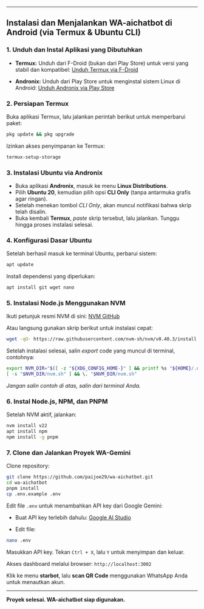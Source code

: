 

---

## Instalasi dan Menjalankan WA-aichatbot di Android (via Termux & Ubuntu CLI)

### 1. Unduh dan Instal Aplikasi yang Dibutuhkan

* **Termux:** Unduh dari F-Droid (bukan dari Play Store) untuk versi yang stabil dan kompatibel:
   [Unduh Termux via F-Droid](https://f-droid.org/en/packages/com.termux/)

* **Andronix:** Unduh dari Play Store untuk menginstal sistem Linux di Android:
   [Unduh Andronix via Play Store](https://play.google.com/store/apps/details?id=studio.com.techriz.andronix&hl=id)

### 2. Persiapan Termux

Buka aplikasi Termux, lalu jalankan perintah berikut untuk memperbarui paket:

```bash
pkg update && pkg upgrade
```

Izinkan akses penyimpanan ke Termux:

```bash
termux-setup-storage
```

### 3. Instalasi Ubuntu via Andronix

* Buka aplikasi **Andronix**, masuk ke menu **Linux Distributions**.
* Pilih **Ubuntu 20**, kemudian pilih opsi **CLI Only** (tanpa antarmuka grafis agar ringan).
* Setelah menekan tombol *CLI Only*, akan muncul notifikasi bahwa skrip telah disalin.
* Buka kembali **Termux**, *paste* skrip tersebut, lalu jalankan. Tunggu hingga proses instalasi selesai.

### 4. Konfigurasi Dasar Ubuntu

Setelah berhasil masuk ke terminal Ubuntu, perbarui sistem:

```bash
apt update
```

Install dependensi yang diperlukan:

```bash
apt install git wget nano
```

### 5. Instalasi Node.js Menggunakan NVM

Ikuti petunjuk resmi NVM di sini:
 [NVM GitHub](https://github.com/nvm-sh/nvm)

Atau langsung gunakan skrip berikut untuk instalasi cepat:

```bash
wget -qO- https://raw.githubusercontent.com/nvm-sh/nvm/v0.40.3/install.sh | bash
```

Setelah instalasi selesai, salin *export* code yang muncul di terminal, contohnya:

```bash
export NVM_DIR="$([ -z "${XDG_CONFIG_HOME-}" ] && printf %s "${HOME}/.nvm" || printf %s "${XDG_CONFIG_HOME}/nvm")"
[ -s "$NVM_DIR/nvm.sh" ] && \. "$NVM_DIR/nvm.sh"
```

*Jangan salin contoh di atas, salin dari terminal Anda.*

### 6. Instal Node.js, NPM, dan PNPM

Setelah NVM aktif, jalankan:

```bash
nvm install v22
apt install npm
npm install -g pnpm
```

### 7. Clone dan Jalankan Proyek WA-Gemini

Clone repository:

```bash
git clone https://github.com/paijoe29/wa-aichatbot.git
cd wa-aichatbot
pnpm install
cp .env.example .env
```



Edit file `.env` untuk menambahkan API key dari Google Gemini:

* Buat API key terlebih dahulu:
   [Google AI Studio](https://aistudio.google.com/app/apikey)

* Edit file:

```bash
nano .env
```

Masukkan API key. Tekan `Ctrl + X`, lalu `Y` untuk menyimpan dan keluar.


Akses dashboard melalui browser:
 `http://localhost:3002`

Klik ke menu **starbot**, lalu **scan QR Code** menggunakan WhatsApp Anda untuk menautkan akun.

---

 **Proyek selesai. WA-aichatbot siap digunakan.**
